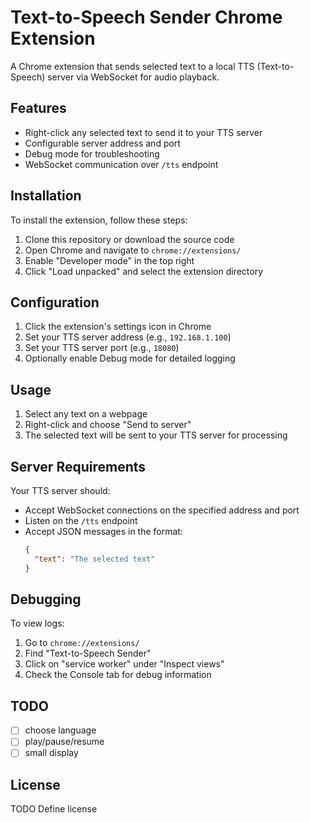 # Text-to-Speech Sender Chrome Extension

A Chrome extension that sends selected text to a local TTS (Text-to-Speech) server via WebSocket for audio playback.

## Features

- Right-click any selected text to send it to your TTS server
- Configurable server address and port
- Debug mode for troubleshooting
- WebSocket communication over `/tts` endpoint

## Installation

To install the extension, follow these steps:
1. Clone this repository or download the source code
2. Open Chrome and navigate to `chrome://extensions/`
3. Enable "Developer mode" in the top right
4. Click "Load unpacked" and select the extension directory

## Configuration

1. Click the extension's settings icon in Chrome
2. Set your TTS server address (e.g., `192.168.1.100`)
3. Set your TTS server port (e.g., `18080`)
4. Optionally enable Debug mode for detailed logging

## Usage

1. Select any text on a webpage
2. Right-click and choose "Send to server"
3. The selected text will be sent to your TTS server for processing

## Server Requirements

Your TTS server should:
- Accept WebSocket connections on the specified address and port
- Listen on the `/tts` endpoint
- Accept JSON messages in the format:
  ```json
  {
    "text": "The selected text"
  }
  ```

## Debugging

To view logs:
1. Go to `chrome://extensions/`
2. Find "Text-to-Speech Sender"
3. Click on "service worker" under "Inspect views"
4. Check the Console tab for debug information

## TODO

- [ ] choose language
- [ ] play/pause/resume
- [ ] small display

## License

TODO Define license
